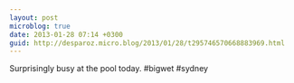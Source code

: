 ```yaml
---
layout: post
microblog: true
date: 2013-01-28 07:14 +0300
guid: http://desparoz.micro.blog/2013/01/28/t295746570668883969.html
---
```

Surprisingly busy at the pool today. #bigwet #sydney
